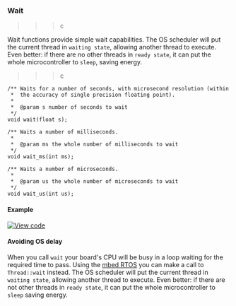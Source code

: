 <h3 id="wait">Wait</h3>

>>> c
>>>

Wait functions provide simple wait capabilities. The OS scheduler will put the current thread in ``waiting state``, allowing another thread to execute. Even better: if there are no other threads in ``ready state``, it can put the whole microcontroller to ``sleep``, saving energy.

>>> c
```
/** Waits for a number of seconds, with microsecond resolution (within
 *  the accuracy of single precision floating point).
 *
 *  @param s number of seconds to wait
 */
void wait(float s);

/** Waits a number of milliseconds.
 *
 *  @param ms the whole number of milliseconds to wait
 */
void wait_ms(int ms);

/** Waits a number of microseconds.
 *
 *  @param us the whole number of microseconds to wait
 */
void wait_us(int us);
```
>>>

<h4 id="wait-example">Example</h4>

[![View code](https://www.mbed.com/embed/?url=https://developer.mbed.org/teams/mbed_example/code/wait_ex_1/)](https://developer.mbed.org/teams/mbed_example/code/wait_ex_1/file/7d249aa3d880/main.cpp)

<h4 id="wait-avoid-delay">Avoiding OS delay</h4>

When you call ``wait`` your board's CPU will be busy in a loop waiting for the required time to pass. Using the [mbed RTOS](rtos.md) you can make a call to ``Thread::wait`` instead. The OS scheduler will put the current thread in ``waiting state``, allowing another thread to execute. Even better: if there are not other threads in ``ready state``, it can put the whole microcontroller to ``sleep`` saving energy.
